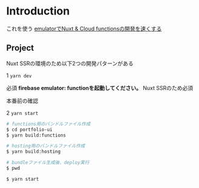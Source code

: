 # Introduction

これを使う
[emulatorでNuxt & Cloud functionsの開発を速くする](https://qiita.com/sendaiharu1/items/07e7ab11fc0755f3cbe6)

## Project

Nuxt SSRの環境のため以下2つの開発パターンがある

1 `yarn dev`

必須
**firebase emulator: functionを起動してください。**
Nuxt SSRのため必須

本番前の確認

2 `yarn start`

```sh
# functions用のバンドルファイル作成
$ cd portfolio-ui
$ yarn build:functions

# hosting用のバンドルファイル作成
$ yarn build:hosting

# bundleファイル生成後、deploy実行
$ pwd

$ yarn start
```
